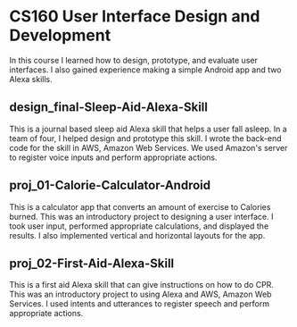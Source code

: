 # CS160 User Interface Design and Development
In this course I learned how to design, prototype, and evaluate user interfaces. I also gained experience making a simple Android app and two Alexa skills.
## design_final-Sleep-Aid-Alexa-Skill
This is a journal based sleep aid Alexa skill that helps a user fall asleep. In a team of four, I helped design and prototype this skill. I wrote the back-end code for the skill in AWS, Amazon Web Services. We used Amazon's server to register voice inputs and perform appropriate actions.
## proj_01-Calorie-Calculator-Android
This is a calculator app that converts an amount of exercise to Calories burned. This was an introductory project to designing a user interface. I took user input, performed appropriate calculations, and displayed the results. I also implemented vertical and horizontal layouts for the app.
## proj_02-First-Aid-Alexa-Skill
This is a first aid Alexa skill that can give instructions on how to do CPR. This was an introductory project to using Alexa and AWS, Amazon Web Services. I used intents and utterances to register speech and perform appropriate actions.